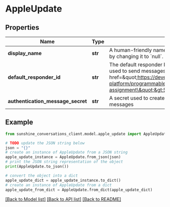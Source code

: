 # AppleUpdate


## Properties

Name | Type | Description | Notes
------------ | ------------- | ------------- | -------------
**display_name** | **str** | A human-friendly name used to identify the integration. &#x60;displayName&#x60; can be unset by changing it to &#x60;null&#x60;. | [optional] 
**default_responder_id** | **str** | The default responder ID for the integration. This is the ID of the responder that will be used to send messages to the user. For more information, refer to the &lt;a href&#x3D;\&quot;https://developer.zendesk.com/documentation/conversations/messaging-platform/programmable-conversations/switchboard/#default-integration-assignment\&quot;&gt;Switchboard guide&lt;/a&gt;.  | [optional] 
**authentication_message_secret** | **str** | A secret used to create the state value when sending Apple authentication 2.0 messages | [optional] 

## Example

```python
from sunshine_conversations_client.model.apple_update import AppleUpdate

# TODO update the JSON string below
json = "{}"
# create an instance of AppleUpdate from a JSON string
apple_update_instance = AppleUpdate.from_json(json)
# print the JSON string representation of the object
print(AppleUpdate.to_json())

# convert the object into a dict
apple_update_dict = apple_update_instance.to_dict()
# create an instance of AppleUpdate from a dict
apple_update_from_dict = AppleUpdate.from_dict(apple_update_dict)
```
[[Back to Model list]](../README.md#documentation-for-models) [[Back to API list]](../README.md#documentation-for-api-endpoints) [[Back to README]](../README.md)


